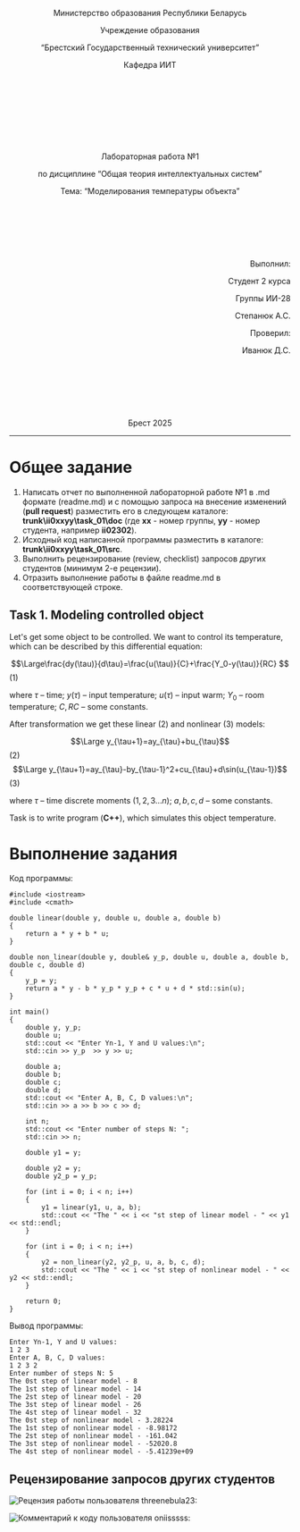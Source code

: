 <p align="center"> Министерство образования Республики Беларусь</p>
<p align="center">Учреждение образования</p>
<p align="center">“Брестский Государственный технический университет”</p>
<p align="center">Кафедра ИИТ</p>
<br><br><br><br><br><br><br>
<p align="center">Лабораторная работа №1</p>
<p align="center">по дисциплине “Общая теория интеллектуальных систем”</p>
<p align="center">Тема: “Моделирования температуры объекта”</p>
<br><br><br><br><br>
<p align="right">Выполнил:</p>
<p align="right">Студент 2 курса</p>
<p align="right">Группы ИИ-28</p>
<p align="right">Степанюк А.С.</p>
<p align="right">Проверил:</p>
<p align="right">Иванюк Д.С.</p>
<br><br><br><br><br>
<p align="center">Брест 2025</p>

<hr>

# Общее задание #
1. Написать отчет по выполненной лабораторной работе №1 в .md формате (readme.md) и с помощью запроса на внесение изменений (**pull request**) разместить его в следующем каталоге: **trunk\ii0xxyy\task_01\doc** (где **xx** - номер группы, **yy** - номер студента, например **ii02302**).
2. Исходный код написанной программы разместить в каталоге: **trunk\ii0xxyy\task_01\src**.
3. Выполнить рецензирование (review, checklist) запросов других студентов (минимум 2-е рецензии).
4. Отразить выполнение работы в файле readme.md в соответствующей строке.

## Task 1. Modeling controlled object ##
Let's get some object to be controlled. We want to control its temperature, which can be described by this differential equation:

$$\Large\frac{dy(\tau)}{d\tau}=\frac{u(\tau)}{C}+\frac{Y_0-y(\tau)}{RC} $$ (1)

where $\tau$ – time; $y(\tau)$ – input temperature; $u(\tau)$ – input warm; $Y_0$ – room temperature; $C,RC$ – some constants.

After transformation we get these linear (2) and nonlinear (3) models:

$$\Large y_{\tau+1}=ay_{\tau}+bu_{\tau}$$ (2)
$$\Large y_{\tau+1}=ay_{\tau}-by_{\tau-1}^2+cu_{\tau}+d\sin(u_{\tau-1})$$ (3)

where $\tau$ – time discrete moments ($1,2,3{\dots}n$); $a,b,c,d$ – some constants.

Task is to write program (**С++**), which simulates this object temperature.

# Выполнение задания #
Код программы:
```
#include <iostream>
#include <cmath>

double linear(double y, double u, double a, double b)
{
    return a * y + b * u;
}

double non_linear(double y, double& y_p, double u, double a, double b, double c, double d)
{
    y_p = y;
    return a * y - b * y_p * y_p + c * u + d * std::sin(u);
}

int main()
{
    double y, y_p;
    double u;
    std::cout << "Enter Yn-1, Y and U values:\n";
    std::cin >> y_p  >> y >> u;
    
    double a;
    double b;
    double c;
    double d;
    std::cout << "Enter A, B, C, D values:\n";
    std::cin >> a >> b >> c >> d;

    int n;
    std::cout << "Enter number of steps N: ";
    std::cin >> n;

    double y1 = y;
    
    double y2 = y;
    double y2_p = y_p;

    for (int i = 0; i < n; i++)
    {
        y1 = linear(y1, u, a, b);
        std::cout << "The " << i << "st step of linear model - " << y1 << std::endl;
    }

    for (int i = 0; i < n; i++)
    {
        y2 = non_linear(y2, y2_p, u, a, b, c, d);
        std::cout << "The " << i << "st step of nonlinear model - " << y2 << std::endl;
    }

    return 0;
}
```
Вывод программы:
```
Enter Yn-1, Y and U values:
1 2 3
Enter A, B, C, D values:
1 2 3 2
Enter number of steps N: 5
The 0st step of linear model - 8
The 1st step of linear model - 14
The 2st step of linear model - 20
The 3st step of linear model - 26
The 4st step of linear model - 32
The 0st step of nonlinear model - 3.28224
The 1st step of nonlinear model - -8.98172
The 2st step of nonlinear model - -161.042
The 3st step of nonlinear model - -52020.8
The 4st step of nonlinear model - -5.41239e+09
```
## Рецензирование запросов других студентов ##
![Рецензия работы пользователя threenebula23:](https://i.ibb.co/mF8Trkgx/img1.png)

![Комментарий к коду пользователя oniisssss:](https://i.ibb.co/pvTVwcQ6/img2.png)
